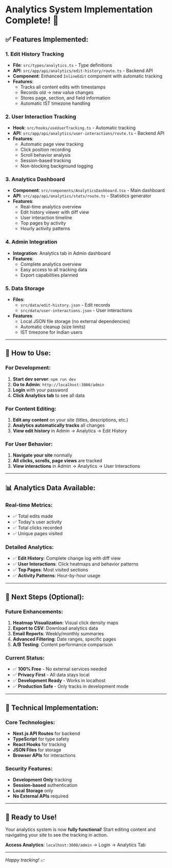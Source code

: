 # Analytics System Implementation Complete! 🎉

## ✅ **Features Implemented:**

### 1. **Edit History Tracking**
- **File**: `src/types/analytics.ts` - Type definitions
- **API**: `src/app/api/analytics/edit-history/route.ts` - Backend API
- **Component**: Enhanced `InlineEdit` component with automatic tracking
- **Features**:
  - Tracks all content edits with timestamps
  - Records old → new value changes
  - Stores page, section, and field information
  - Automatic IST timezone handling

### 2. **User Interaction Tracking**
- **Hook**: `src/hooks/useUserTracking.ts` - Automatic tracking
- **API**: `src/app/api/analytics/user-interactions/route.ts` - Backend API
- **Features**:
  - Automatic page view tracking
  - Click position recording
  - Scroll behavior analysis
  - Session-based tracking
  - Non-blocking background logging

### 3. **Analytics Dashboard**
- **Component**: `src/components/AnalyticsDashboard.tsx` - Main dashboard
- **API**: `src/app/api/analytics/stats/route.ts` - Statistics generator
- **Features**:
  - Real-time analytics overview
  - Edit history viewer with diff view
  - User interaction timeline
  - Top pages by activity
  - Hourly activity patterns

### 4. **Admin Integration**
- **Integration**: Analytics tab in Admin dashboard
- **Features**:
  - Complete analytics overview
  - Easy access to all tracking data
  - Export capabilities planned

### 5. **Data Storage**
- **Files**: 
  - `src/data/edit-history.json` - Edit records
  - `src/data/user-interactions.json` - User interactions
- **Features**:
  - Local JSON file storage (no external dependencies)
  - Automatic cleanup (size limits)
  - IST timezone for Indian users

---

## 🚀 **How to Use:**

### For Development:
1. **Start dev server**: `npm run dev`
2. **Go to Admin**: `http://localhost:3000/admin`
3. **Login** with your password
4. **Click Analytics tab** to see all data

### For Content Editing:
1. **Edit any content** on your site (titles, descriptions, etc.)
2. **Analytics automatically tracks** all changes
3. **View edit history** in Admin → Analytics → Edit History

### For User Behavior:
1. **Navigate your site** normally
2. **All clicks, scrolls, page views** are tracked
3. **View interactions** in Admin → Analytics → User Interactions

---

## 📊 **Analytics Data Available:**

### Real-time Metrics:
- ✅ Total edits made
- ✅ Today's user activity
- ✅ Total clicks recorded
- ✅ Unique pages visited

### Detailed Analytics:
- ✅ **Edit History**: Complete change log with diff view
- ✅ **User Interactions**: Click heatmaps and behavior patterns
- ✅ **Top Pages**: Most visited sections
- ✅ **Activity Patterns**: Hour-by-hour usage

---

## 🎯 **Next Steps (Optional):**

### Future Enhancements:
1. **Heatmap Visualization**: Visual click density maps
2. **Export to CSV**: Download analytics data
3. **Email Reports**: Weekly/monthly summaries
4. **Advanced Filtering**: Date ranges, specific pages
5. **A/B Testing**: Content performance comparison

### Current Status:
- ✅ **100% Free** - No external services needed
- ✅ **Privacy First** - All data stays local
- ✅ **Development Ready** - Works in localhost
- ✅ **Production Safe** - Only tracks in development mode

---

## 🔧 **Technical Implementation:**

### Core Technologies:
- **Next.js API Routes** for backend
- **TypeScript** for type safety
- **React Hooks** for tracking
- **JSON Files** for storage
- **Browser APIs** for interactions

### Security Features:
- **Development Only** tracking
- **Session-based** authentication
- **Local Storage** only
- **No External APIs** required

---

## 🎉 **Ready to Use!**

Your analytics system is now **fully functional**! Start editing content and navigating your site to see the tracking in action.

**Access Analytics**: `localhost:3000/admin` → Login → Analytics Tab

---

*Happy tracking! 📈*

